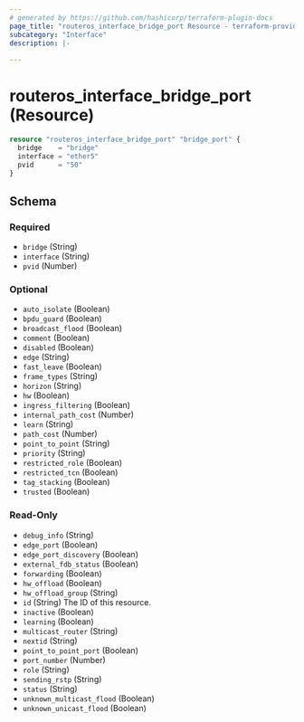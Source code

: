 ```yaml
---
# generated by https://github.com/hashicorp/terraform-plugin-docs
page_title: "routeros_interface_bridge_port Resource - terraform-provider-routeros"
subcategory: "Interface"
description: |-
  
---
```


# routeros_interface_bridge_port (Resource)

```terraform
resource "routeros_interface_bridge_port" "bridge_port" {
  bridge    = "bridge"
  interface = "ether5"
  pvid      = "50"
}
```



<!-- schema generated by tfplugindocs -->
## Schema

### Required

- `bridge` (String)
- `interface` (String)
- `pvid` (Number)

### Optional

- `auto_isolate` (Boolean)
- `bpdu_guard` (Boolean)
- `broadcast_flood` (Boolean)
- `comment` (Boolean)
- `disabled` (Boolean)
- `edge` (String)
- `fast_leave` (Boolean)
- `frame_types` (String)
- `horizon` (String)
- `hw` (Boolean)
- `ingress_filtering` (Boolean)
- `internal_path_cost` (Number)
- `learn` (String)
- `path_cost` (Number)
- `point_to_point` (String)
- `priority` (String)
- `restricted_role` (Boolean)
- `restricted_tcn` (Boolean)
- `tag_stacking` (Boolean)
- `trusted` (Boolean)

### Read-Only

- `debug_info` (String)
- `edge_port` (Boolean)
- `edge_port_discovery` (Boolean)
- `external_fdb_status` (Boolean)
- `forwarding` (Boolean)
- `hw_offload` (Boolean)
- `hw_offload_group` (String)
- `id` (String) The ID of this resource.
- `inactive` (Boolean)
- `learning` (Boolean)
- `multicast_router` (String)
- `nextid` (String)
- `point_to_point_port` (Boolean)
- `port_number` (Number)
- `role` (String)
- `sending_rstp` (String)
- `status` (String)
- `unknown_multicast_flood` (Boolean)
- `unknown_unicast_flood` (Boolean)


